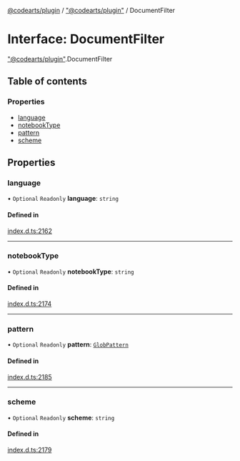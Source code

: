 [@codearts/plugin](../README.md) / ["@codearts/plugin"](../modules/_codearts_plugin_.md) / DocumentFilter

# Interface: DocumentFilter

["@codearts/plugin"](../modules/_codearts_plugin_.md).DocumentFilter

## Table of contents

### Properties

- [language](codearts_plugin_.DocumentFilter.md#language)
- [notebookType](codearts_plugin_.DocumentFilter.md#notebooktype)
- [pattern](codearts_plugin_.DocumentFilter.md#pattern)
- [scheme](codearts_plugin_.DocumentFilter.md#scheme)

## Properties

### language

• `Optional` `Readonly` **language**: `string`

#### Defined in

[index.d.ts:2162](https://github.com/huaweicloud/cloudide-plugin-api/blob/203b986/index.d.ts#L2162)

___

### notebookType

• `Optional` `Readonly` **notebookType**: `string`

#### Defined in

[index.d.ts:2174](https://github.com/huaweicloud/cloudide-plugin-api/blob/203b986/index.d.ts#L2174)

___

### pattern

• `Optional` `Readonly` **pattern**: [`GlobPattern`](../modules/_codearts_plugin_.md#globpattern)

#### Defined in

[index.d.ts:2185](https://github.com/huaweicloud/cloudide-plugin-api/blob/203b986/index.d.ts#L2185)

___

### scheme

• `Optional` `Readonly` **scheme**: `string`

#### Defined in

[index.d.ts:2179](https://github.com/huaweicloud/cloudide-plugin-api/blob/203b986/index.d.ts#L2179)
